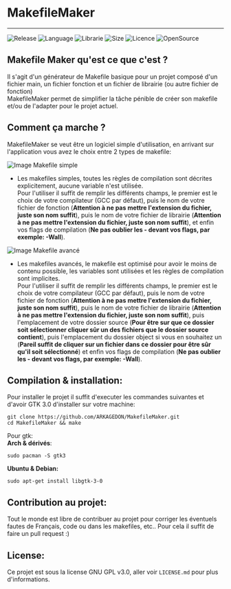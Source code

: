 # MakefileMaker
-------------

![Release](https://img.shields.io/badge/Release-v1.0-brightgreen?style=for-the-badge)
![Language](https://img.shields.io/badge/Language-C-blue?style=for-the-badge)
![Librarie](https://img.shields.io/badge/Librarie-Gtk-green?style=for-the-badge)
![Size](https://img.shields.io/github/repo-size/ARKAGEDON/MakefileMaker?label=SIZE&style=for-the-badge)
![Licence](https://img.shields.io/github/license/ARKAGEDON/MakefileMaker?style=for-the-badge)
![OpenSource](https://img.shields.io/badge/OpenSource-blue?style=for-the-badge&logo=opencollective&logoColor=white)

## Makefile Maker qu'est ce que c'est ?  
Il s'agit d'un générateur de Makefile basique pour un projet composé d'un fichier main, un fichier fonction et un fichier de librairie (ou autre fichier de fonction)  
MakefileMaker permet de simplifier la tâche pénible de créer son makefile et/ou de l'adapter pour le projet actuel. 

## Comment ça marche ?  
MakefileMaker se veut être un logiciel simple d'utilisation, en arrivant sur l'application vous avez le choix entre 2 types de makefile:  

![Image Makefile simple](https://i.imgur.com/G58rirc.png)  

- Les makefiles simples, toutes les règles de compilation sont décrites explicitement, aucune variable n'est utilisée.  
Pour l'utiliser il suffit de remplir les différents champs, le premier est le choix de votre compilateur (GCC par défaut), puis le nom de votre fichier de fonction (__Attention à ne pas mettre l'extension du fichier, juste son nom suffit__), puis le nom de votre fichier de librairie (__Attention à ne pas mettre l'extension du fichier, juste son nom suffit__), et enfin vos flags de compilation (__Ne pas oublier les - devant vos flags, par exemple: -Wall__).  

![Image Makefile avancé](https://i.imgur.com/zqbfSHg.png)  

- Les makefiles avancés, le makefile est optimisé pour avoir le moins de contenu possible, les variables sont utilisées et les règles de compilation sont implicites.  
Pour l'utiliser il suffit de remplir les différents champs, le premier est le choix de votre compilateur (GCC par défaut), puis le nom de votre fichier de fonction (__Attention à ne pas mettre l'extension du fichier, juste son nom suffit__), puis le nom de votre fichier de librairie (__Attention à ne pas mettre l'extension du fichier, juste son nom suffit__), puis l'emplacement de votre dossier source (__Pour être sur que ce dossier soit sélectionner cliquer sûr un des fichiers que le dossier source contient__), puis l'emplacement du dossier object si vous en souhaitez un (__Pareil suffit de cliquer sur un fichier dans ce dossier pour être sûr qu'il soit sélectionné__) et enfin vos flags de compilation (__Ne pas oublier les - devant vos flags, par exemple: -Wall__).  

## Compilation & installation:  

Pour installer le projet il suffit d'executer les commandes suivantes et d'avoir GTK 3.0 d'installer sur votre machine:  

    git clone https://github.com/ARKAGEDON/MakefileMaker.git
    cd MakefileMaker && make

Pour gtk:  
__Arch & dérivés__:
    
    sudo pacman -S gtk3
__Ubuntu & Debian:__
    
    sudo apt-get install libgtk-3-0

## Contribution au projet:  
  
Tout le monde est libre de contribuer au projet pour corriger les éventuels fautes de Français, code ou dans les makefiles, etc..
Pour cela il suffit de faire un pull request :)

## License:  
Ce projet est sous la license GNU GPL v3.0, aller voir `LICENSE.md` pour plus d'informations.

